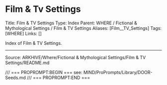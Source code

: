 # Film & Tv Settings

Title: Film & TV Settings
Type: Index
Parent: WHERE / Fictional & Mythological Settings / Film & TV Settings
Aliases: [Film__TV_Settings]
Tags: [WHERE]
Links: []

Index of Film & TV Settings.

---
Source: ARKHIVE/Where/Fictional & Mythological Settings/Film & TV Settings/README.md

/// === PROPROMPT:BEGIN ===
see: MIND/ProPrompts/Library/DOOR-Seeds.md
/// === PROPROMPT:END ===
